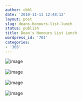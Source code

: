 ```yaml
---
author: cbhl
date: '2010-11-11 12:48:12'
layout: post
slug: deans-honours-list-lunch
status: publish
title: Dean's Honours List Lunch
wordpress_id: '701'
categories:
- '365'
---
```


![image](http://blog.azuresky.ca/blog/wp-content/uploads/2010/11/wpid-IMG_20101111_125126.jpg)\
\
![image](http://blog.azuresky.ca/blog/wp-content/uploads/2010/11/wpid-IMG_20101111_131839.jpg)\
\
![image](http://blog.azuresky.ca/blog/wp-content/uploads/2010/11/wpid-IMG_20101111_131858.jpg)\
\
![image](http://blog.azuresky.ca/blog/wp-content/uploads/2010/11/wpid-IMG_20101111_124343.jpg)
